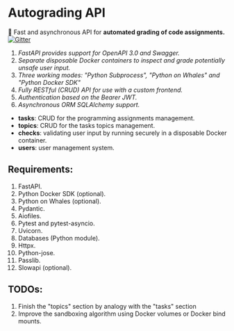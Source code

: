 # Autograding API
🚀 Fast and asynchronous API for **automated grading of code assignments.**
[![Gitter](https://badges.gitter.im/python-autograding-api/community.svg)](https://gitter.im/python-autograding-api/community)

1. *FastAPI provides support for OpenAPI 3.0 and Swagger.*
2. *Separate disposable Docker containers to inspect and grade potentially unsafe user input.*
3. *Three working modes: "Python Subprocess", "Python on Whales" and "Python Docker SDK"*
4. *Fully RESTful (CRUD) API for use with a custom frontend.*
5. *Authentication based on the Bearer JWT.*
6. *Asynchronous ORM SQLAlchemy support.*
* **tasks**: CRUD for the programming assignments management.
* **topics**: CRUD for the tasks topics management.
* **checks**: validating user input by running securely in a disposable Docker container. 
* **users**: user management system.

## Requirements:
1. FastAPI.
2. Python Docker SDK (optional).
3. Python on Whales (optional).
4. Pydantic.
5. Aiofiles.
6. Pytest and pytest-asyncio.
7. Uvicorn.
8. Databases (Python module).
9. Httpx.
10. Python-jose.
11. Passlib.
12. Slowapi (optional).

## TODOs:
1. Finish the "topics" section by analogy with the "tasks" section
2. Improve the sandboxing algorithm using Docker volumes or Docker bind mounts.
